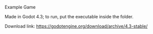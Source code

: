 Example Game

Made in Godot 4.3; to run, put the executable inside the folder.

Download link: https://godotengine.org/download/archive/4.3-stable/
